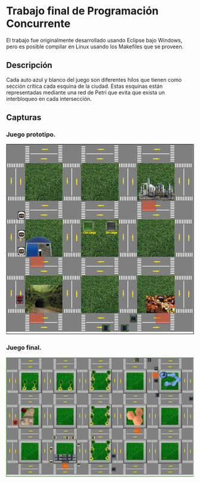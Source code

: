 # Trabajo final de Programación Concurrente

El trabajo fue originalmente desarrollado usando Eclipse bajo Windows, pero es posible compilar en Linux usando los Makefiles que se proveen.

## Descripción

Cada auto azul y blanco del juego son diferentes hilos que tienen como sección crítica cada esquina de la ciudad. Estas esquinas están representadas mediante una red de Petri que evita que exista un interbloqueo en cada intersección.

## Capturas

### Juego prototipo.

![](Capturas/1.png)

### Juego final.

![](Capturas/2.png)
